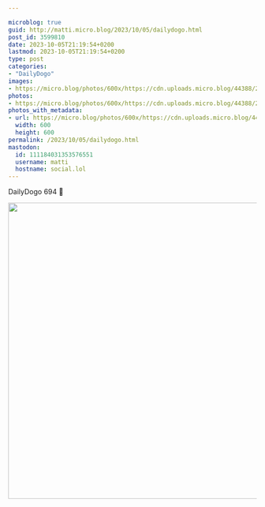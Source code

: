 ```yaml
---

microblog: true
guid: http://matti.micro.blog/2023/10/05/dailydogo.html
post_id: 3599810
date: 2023-10-05T21:19:54+0200
lastmod: 2023-10-05T21:19:54+0200
type: post
categories:
- "DailyDogo"
images:
- https://micro.blog/photos/600x/https://cdn.uploads.micro.blog/44388/2023/7686395b646e424d977e07558dfc1e27.jpg
photos:
- https://micro.blog/photos/600x/https://cdn.uploads.micro.blog/44388/2023/7686395b646e424d977e07558dfc1e27.jpg
photos_with_metadata:
- url: https://micro.blog/photos/600x/https://cdn.uploads.micro.blog/44388/2023/7686395b646e424d977e07558dfc1e27.jpg
  width: 600
  height: 600
permalink: /2023/10/05/dailydogo.html
mastodon:
  id: 111184031353576551
  username: matti
  hostname: social.lol
---
```

DailyDogo 694 🐶

<img src="/media/uploads/2023/7686395b646e424d977e07558dfc1e27.jpg" width="600" height="600" alt="" />
